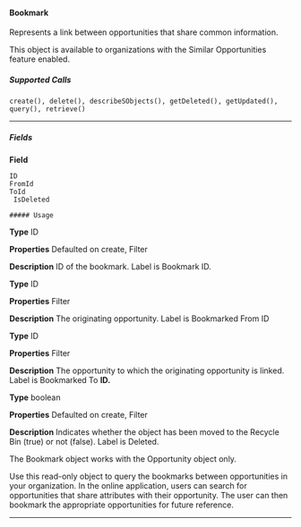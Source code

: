 #### Bookmark

Represents a link between opportunities that share common information.

This object is available to organizations with the Similar Opportunities feature enabled.

##### Supported Calls
```
create(), delete(), describeSObjects(), getDeleted(), getUpdated(), query(), retrieve()

```

-----

##### Fields

**Field**
```
ID
FromId
ToId
 IsDeleted

##### Usage

```

**Type**
ID

**Properties**
Defaulted on create, Filter

**Description**
ID of the bookmark. Label is Bookmark ID.

**Type**
ID

**Properties**
Filter

**Description**
The originating opportunity. Label is Bookmarked From ID

**Type**
ID

**Properties**
Filter

**Description**
The opportunity to which the originating opportunity is linked. Label is Bookmarked To
**ID.**

**Type**
boolean

**Properties**
Defaulted on create, Filter

**Description**
Indicates whether the object has been moved to the Recycle Bin (true) or not (false).
Label is Deleted.


The Bookmark object works with the Opportunity object only.

Use this read-only object to query the bookmarks between opportunities in your organization. In the online application, users can search
for opportunities that share attributes with their opportunity. The user can then bookmark the appropriate opportunities for future
reference.


-----
